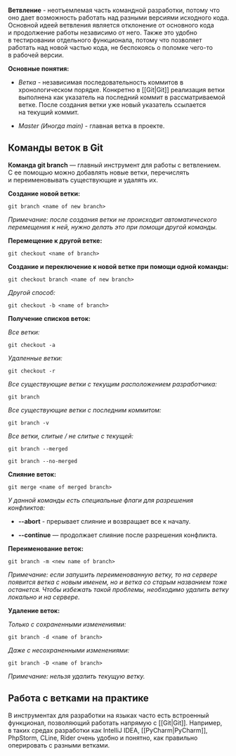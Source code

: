 **Ветвление** - неотъемлемая часть командной разработки, потому что оно дает возможность работать над разными версиями исходного кода. Основной идеей ветвления является отклонение от основного кода и продолжение работы независимо от него. Также это удобно в тестировании отдельного функционала, потому что позволяет работать над новой частью кода, не беспокоясь о поломке чего-то в рабочей версии.

**Основные понятия:**

- *Ветка* - независимая последовательность коммитов в хронологическом порядке. Конкретно в [[Git|Git]] реализация ветки выполнена как указатель на последний коммит в рассматриваемой ветке. После создания ветки уже новый указатель ссылается на текущий коммит.

- *Master (Иногда main)* - главная ветка в проекте.

## Команды веток в Git

**Команда git branch** — главный инструмент для работы с ветвлением. С ее помощью можно добавлять новые ветки, перечислять и переименовывать существующие и удалять их.

**Создание новой ветки:**

```Shell
git branch <name of new branch>
```

*Примечание: после создания ветки не происходит автоматического перемещения к ней, нужно делать это при помощи другой команды.*

**Перемещение к другой ветке:**

```Shell
git checkout <name of branch>
```

**Создание и переключение к новой ветке при помощи одной команды:**

```Shell
git checkout branch <name of new branch>
```

*Другой  способ:*

```Shell
git checkout -b <name of branch>
```

**Получение списков веток:**

*Все ветки:*

```Shell
git checkout -a
```

*Удаленные ветки:*

```Shell
git checkout -r
```

*Все существующие ветки с текущим расположением разработчика:*

```Shell
git branch
```

*Все существующие ветки с последним коммитом:*

```Shell
git branch -v
```

*Все ветки, слитые / не слитые с текущей:*

```Shell
git branch --merged

git branch --no-merged
```

**Слияние веток:**

```Shell
git merge <name of merged branch>
```

*У данной команды есть специальные флаги для разрешения конфликтов:*

- **--abort** - прерывает слияние и возвращает все к началу.

- **--continue** — продолжает слияние после разрешения конфликта.

**Переименование веток:**

```Shell
git branch -m <new name of branch>
```

*Примечание: если запушить переименованную ветку, то на сервере появится ветка с новым именем, но и ветка со старым названием тоже останется. Чтобы избежать такой проблемы, необходимо удалить ветку локально и на сервере.*

**Удаление веток:**

*Только с сохраненными изменениями:*

```Shell
git branch -d <name of branch>
```

*Даже с несохраненными изменениями:*

```Shell
git branch -D <name of branch>
```

*Примечание: нельзя удалить текущую ветку.*

## Работа с ветками на практике

В инструментах для разработки на языках часто есть встроенный функционал, позволяющий работать напрямую с [[Git|Git]]. Например, в таких средах разработки как IntelliJ IDEA, [[PyCharm|PyCharm]], PhpStorm, CLine, Rider очень удобно и понятно, как правильно оперировать с разными ветками.